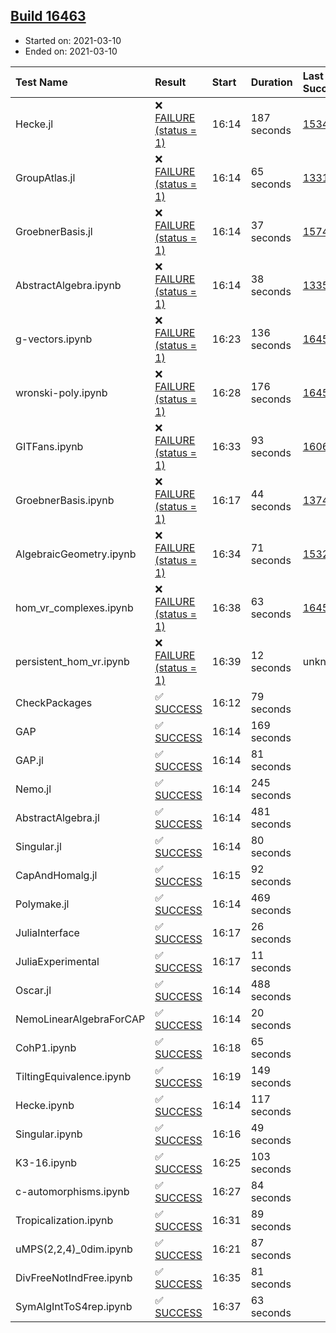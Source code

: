 ## [Build 16463](https://oscarci.mathematik.uni-kl.de/job/oscar/16463/)

* Started on: 2021-03-10
* Ended on: 2021-03-10

| Test Name    | Result | Start | Duration | Last Success | First Failure |
|:-------------|:-------|:------|:---------|:-------------|:--------------|
| Hecke.jl | ❌ [FAILURE (status = 1)](https://oscarci.mathematik.uni-kl.de/job/oscar/16463/artifact/logs/build-16463/Hecke.jl.log) | 16:14 | 187 seconds | [15344](https://oscarci.mathematik.uni-kl.de/job/oscar/15344/) | [15348](https://oscarci.mathematik.uni-kl.de/job/oscar/15348/) |
| GroupAtlas.jl | ❌ [FAILURE (status = 1)](https://oscarci.mathematik.uni-kl.de/job/oscar/16463/artifact/logs/build-16463/GroupAtlas.jl.log) | 16:14 | 65 seconds | [13311](https://oscarci.mathematik.uni-kl.de/job/oscar/13311/) | [13312](https://oscarci.mathematik.uni-kl.de/job/oscar/13312/) |
| GroebnerBasis.jl | ❌ [FAILURE (status = 1)](https://oscarci.mathematik.uni-kl.de/job/oscar/16463/artifact/logs/build-16463/GroebnerBasis.jl.log) | 16:14 | 37 seconds | [15745](https://oscarci.mathematik.uni-kl.de/job/oscar/15745/) | [15746](https://oscarci.mathematik.uni-kl.de/job/oscar/15746/) |
| AbstractAlgebra.ipynb | ❌ [FAILURE (status = 1)](https://oscarci.mathematik.uni-kl.de/job/oscar/16463/artifact/logs/build-16463/AbstractAlgebra.ipynb.log) | 16:14 | 38 seconds | [13355](https://oscarci.mathematik.uni-kl.de/job/oscar/13355/) | [13356](https://oscarci.mathematik.uni-kl.de/job/oscar/13356/) |
| g-vectors.ipynb | ❌ [FAILURE (status = 1)](https://oscarci.mathematik.uni-kl.de/job/oscar/16463/artifact/logs/build-16463/g-vectors.ipynb.log) | 16:23 | 136 seconds | [16458](https://oscarci.mathematik.uni-kl.de/job/oscar/16458/) | [16459](https://oscarci.mathematik.uni-kl.de/job/oscar/16459/) |
| wronski-poly.ipynb | ❌ [FAILURE (status = 1)](https://oscarci.mathematik.uni-kl.de/job/oscar/16463/artifact/logs/build-16463/wronski-poly.ipynb.log) | 16:28 | 176 seconds | [16458](https://oscarci.mathematik.uni-kl.de/job/oscar/16458/) | [16459](https://oscarci.mathematik.uni-kl.de/job/oscar/16459/) |
| GITFans.ipynb | ❌ [FAILURE (status = 1)](https://oscarci.mathematik.uni-kl.de/job/oscar/16463/artifact/logs/build-16463/GITFans.ipynb.log) | 16:33 | 93 seconds | [16068](https://oscarci.mathematik.uni-kl.de/job/oscar/16068/) | [16069](https://oscarci.mathematik.uni-kl.de/job/oscar/16069/) |
| GroebnerBasis.ipynb | ❌ [FAILURE (status = 1)](https://oscarci.mathematik.uni-kl.de/job/oscar/16463/artifact/logs/build-16463/GroebnerBasis.ipynb.log) | 16:17 | 44 seconds | [13748](https://oscarci.mathematik.uni-kl.de/job/oscar/13748/) | [13749](https://oscarci.mathematik.uni-kl.de/job/oscar/13749/) |
| AlgebraicGeometry.ipynb | ❌ [FAILURE (status = 1)](https://oscarci.mathematik.uni-kl.de/job/oscar/16463/artifact/logs/build-16463/AlgebraicGeometry.ipynb.log) | 16:34 | 71 seconds | [15322](https://oscarci.mathematik.uni-kl.de/job/oscar/15322/) | [15323](https://oscarci.mathematik.uni-kl.de/job/oscar/15323/) |
| hom_vr_complexes.ipynb | ❌ [FAILURE (status = 1)](https://oscarci.mathematik.uni-kl.de/job/oscar/16463/artifact/logs/build-16463/hom_vr_complexes.ipynb.log) | 16:38 | 63 seconds | [16458](https://oscarci.mathematik.uni-kl.de/job/oscar/16458/) | [16459](https://oscarci.mathematik.uni-kl.de/job/oscar/16459/) |
| persistent_hom_vr.ipynb | ❌ [FAILURE (status = 1)](https://oscarci.mathematik.uni-kl.de/job/oscar/16463/artifact/logs/build-16463/persistent_hom_vr.ipynb.log) | 16:39 | 12 seconds | unknown | unknown |
| CheckPackages | ✅ [SUCCESS](https://oscarci.mathematik.uni-kl.de/job/oscar/16463/artifact/logs/build-16463/CheckPackages.log) | 16:12 | 79 seconds |  |  |
| GAP | ✅ [SUCCESS](https://oscarci.mathematik.uni-kl.de/job/oscar/16463/artifact/logs/build-16463/GAP.log) | 16:14 | 169 seconds |  |  |
| GAP.jl | ✅ [SUCCESS](https://oscarci.mathematik.uni-kl.de/job/oscar/16463/artifact/logs/build-16463/GAP.jl.log) | 16:14 | 81 seconds |  |  |
| Nemo.jl | ✅ [SUCCESS](https://oscarci.mathematik.uni-kl.de/job/oscar/16463/artifact/logs/build-16463/Nemo.jl.log) | 16:14 | 245 seconds |  |  |
| AbstractAlgebra.jl | ✅ [SUCCESS](https://oscarci.mathematik.uni-kl.de/job/oscar/16463/artifact/logs/build-16463/AbstractAlgebra.jl.log) | 16:14 | 481 seconds |  |  |
| Singular.jl | ✅ [SUCCESS](https://oscarci.mathematik.uni-kl.de/job/oscar/16463/artifact/logs/build-16463/Singular.jl.log) | 16:14 | 80 seconds |  |  |
| CapAndHomalg.jl | ✅ [SUCCESS](https://oscarci.mathematik.uni-kl.de/job/oscar/16463/artifact/logs/build-16463/CapAndHomalg.jl.log) | 16:15 | 92 seconds |  |  |
| Polymake.jl | ✅ [SUCCESS](https://oscarci.mathematik.uni-kl.de/job/oscar/16463/artifact/logs/build-16463/Polymake.jl.log) | 16:14 | 469 seconds |  |  |
| JuliaInterface | ✅ [SUCCESS](https://oscarci.mathematik.uni-kl.de/job/oscar/16463/artifact/logs/build-16463/JuliaInterface.log) | 16:17 | 26 seconds |  |  |
| JuliaExperimental | ✅ [SUCCESS](https://oscarci.mathematik.uni-kl.de/job/oscar/16463/artifact/logs/build-16463/JuliaExperimental.log) | 16:17 | 11 seconds |  |  |
| Oscar.jl | ✅ [SUCCESS](https://oscarci.mathematik.uni-kl.de/job/oscar/16463/artifact/logs/build-16463/Oscar.jl.log) | 16:14 | 488 seconds |  |  |
| NemoLinearAlgebraForCAP | ✅ [SUCCESS](https://oscarci.mathematik.uni-kl.de/job/oscar/16463/artifact/logs/build-16463/NemoLinearAlgebraForCAP.log) | 16:14 | 20 seconds |  |  |
| CohP1.ipynb | ✅ [SUCCESS](https://oscarci.mathematik.uni-kl.de/job/oscar/16463/artifact/logs/build-16463/CohP1.ipynb.log) | 16:18 | 65 seconds |  |  |
| TiltingEquivalence.ipynb | ✅ [SUCCESS](https://oscarci.mathematik.uni-kl.de/job/oscar/16463/artifact/logs/build-16463/TiltingEquivalence.ipynb.log) | 16:19 | 149 seconds |  |  |
| Hecke.ipynb | ✅ [SUCCESS](https://oscarci.mathematik.uni-kl.de/job/oscar/16463/artifact/logs/build-16463/Hecke.ipynb.log) | 16:14 | 117 seconds |  |  |
| Singular.ipynb | ✅ [SUCCESS](https://oscarci.mathematik.uni-kl.de/job/oscar/16463/artifact/logs/build-16463/Singular.ipynb.log) | 16:16 | 49 seconds |  |  |
| K3-16.ipynb | ✅ [SUCCESS](https://oscarci.mathematik.uni-kl.de/job/oscar/16463/artifact/logs/build-16463/K3-16.ipynb.log) | 16:25 | 103 seconds |  |  |
| c-automorphisms.ipynb | ✅ [SUCCESS](https://oscarci.mathematik.uni-kl.de/job/oscar/16463/artifact/logs/build-16463/c-automorphisms.ipynb.log) | 16:27 | 84 seconds |  |  |
| Tropicalization.ipynb | ✅ [SUCCESS](https://oscarci.mathematik.uni-kl.de/job/oscar/16463/artifact/logs/build-16463/Tropicalization.ipynb.log) | 16:31 | 89 seconds |  |  |
| uMPS(2,2,4)_0dim.ipynb | ✅ [SUCCESS](https://oscarci.mathematik.uni-kl.de/job/oscar/16463/artifact/logs/build-16463/uMPS-2-2-4-_0dim.ipynb.log) | 16:21 | 87 seconds |  |  |
| DivFreeNotIndFree.ipynb | ✅ [SUCCESS](https://oscarci.mathematik.uni-kl.de/job/oscar/16463/artifact/logs/build-16463/DivFreeNotIndFree.ipynb.log) | 16:35 | 81 seconds |  |  |
| SymAlgIntToS4rep.ipynb | ✅ [SUCCESS](https://oscarci.mathematik.uni-kl.de/job/oscar/16463/artifact/logs/build-16463/SymAlgIntToS4rep.ipynb.log) | 16:37 | 63 seconds |  |  |
